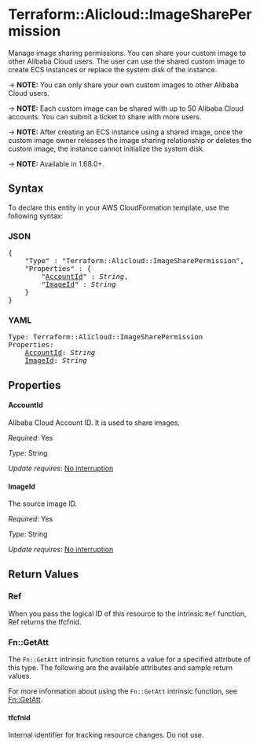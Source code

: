 # Terraform::Alicloud::ImageSharePermission

Manage image sharing permissions. You can share your custom image to other Alibaba Cloud users. The user can use the shared custom image to create ECS instances or replace the system disk of the instance.

-> **NOTE:** You can only share your own custom images to other Alibaba Cloud users.

-> **NOTE:** Each custom image can be shared with up to 50 Alibaba Cloud accounts. You can submit a ticket to share with more users.

-> **NOTE:** After creating an ECS instance using a shared image, once the custom image owner releases the image sharing relationship or deletes the custom image, the instance cannot initialize the system disk.

-> **NOTE:** Available in 1.68.0+.

## Syntax

To declare this entity in your AWS CloudFormation template, use the following syntax:

### JSON

<pre>
{
    "Type" : "Terraform::Alicloud::ImageSharePermission",
    "Properties" : {
        "<a href="#accountid" title="AccountId">AccountId</a>" : <i>String</i>,
        "<a href="#imageid" title="ImageId">ImageId</a>" : <i>String</i>
    }
}
</pre>

### YAML

<pre>
Type: Terraform::Alicloud::ImageSharePermission
Properties:
    <a href="#accountid" title="AccountId">AccountId</a>: <i>String</i>
    <a href="#imageid" title="ImageId">ImageId</a>: <i>String</i>
</pre>

## Properties

#### AccountId

Alibaba Cloud Account ID. It is used to share images.

_Required_: Yes

_Type_: String

_Update requires_: [No interruption](https://docs.aws.amazon.com/AWSCloudFormation/latest/UserGuide/using-cfn-updating-stacks-update-behaviors.html#update-no-interrupt)

#### ImageId

The source image ID.

_Required_: Yes

_Type_: String

_Update requires_: [No interruption](https://docs.aws.amazon.com/AWSCloudFormation/latest/UserGuide/using-cfn-updating-stacks-update-behaviors.html#update-no-interrupt)

## Return Values

### Ref

When you pass the logical ID of this resource to the intrinsic `Ref` function, Ref returns the tfcfnid.

### Fn::GetAtt

The `Fn::GetAtt` intrinsic function returns a value for a specified attribute of this type. The following are the available attributes and sample return values.

For more information about using the `Fn::GetAtt` intrinsic function, see [Fn::GetAtt](https://docs.aws.amazon.com/AWSCloudFormation/latest/UserGuide/intrinsic-function-reference-getatt.html).

#### tfcfnid

Internal identifier for tracking resource changes. Do not use.

